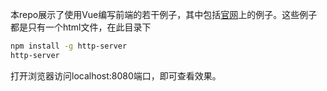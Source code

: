 本repo展示了使用Vue编写前端的若干例子，其中包括[官网](https://cn.vuejs.org/v2/examples/)上的例子。这些例子都是只有一个html文件，在此目录下
```sh
npm install -g http-server
http-server
```
打开浏览器访问localhost:8080端口，即可查看效果。